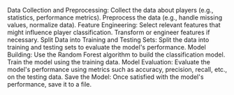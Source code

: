 Data Collection and Preprocessing:
Collect the data about players (e.g., statistics, performance metrics).
Preprocess the data (e.g., handle missing values, normalize data).
Feature Engineering:
Select relevant features that might influence player classification.
Transform or engineer features if necessary.
Split Data into Training and Testing Sets:
Split the data into training and testing sets to evaluate the model's performance.
Model Building:
Use the Random Forest algorithm to build the classification model.
Train the model using the training data.
Model Evaluation:
Evaluate the model's performance using metrics such as accuracy, precision, recall, etc., on the testing data.
Save the Model:
Once satisfied with the model's performance, save it to a file.
